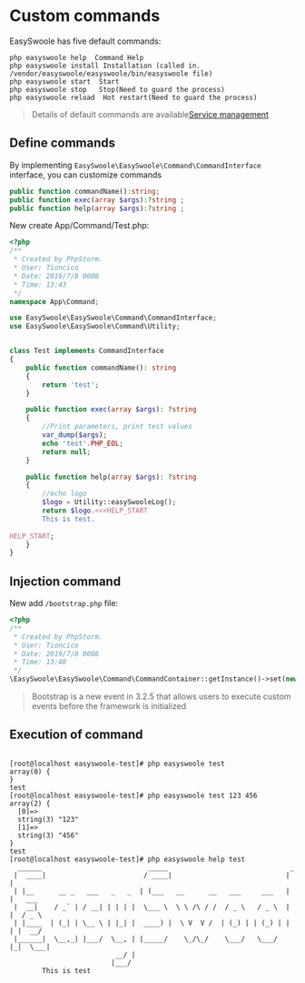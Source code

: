 # Custom commands
EasySwoole has five default commands:  
````text
php easyswoole help  Command Help
php easyswoole install Installation (called in. /vendor/easyswoole/easyswoole/bin/easyswoole file)
php easyswoole start  Start
php easyswoole stop   Stop(Need to guard the process)
php easyswoole reload  Hot restart(Need to guard the process)
````
> Details of default commands are available[Service management](../Introduction/server.md)
## Define commands
By implementing `EasySwoole\EasySwoole\Command\CommandInterface` interface, you can customize commands
````php
public function commandName():string;
public function exec(array $args):?string ;
public function help(array $args):?string ;
````
New create App/Command/Test.php:
````php
<?php
/**
 * Created by PhpStorm.
 * User: Tioncico
 * Date: 2019/7/8 0008
 * Time: 13:43
 */
namespace App\Command;

use EasySwoole\EasySwoole\Command\CommandInterface;
use EasySwoole\EasySwoole\Command\Utility;


class Test implements CommandInterface
{
    public function commandName(): string
    {
        return 'test';
    }

    public function exec(array $args): ?string
    {
        //Print parameters, print test values
        var_dump($args);
        echo 'test'.PHP_EOL;
        return null;
    }

    public function help(array $args): ?string
    {
        //echo logo
        $logo = Utility::easySwooleLog();
        return $logo.<<<HELP_START
        This is test.
        
HELP_START;
    }
}
````

## Injection command
New add `/bootstrap.php` file:
````php
<?php
/**
 * Created by PhpStorm.
 * User: Tioncico
 * Date: 2019/7/8 0008
 * Time: 13:48
 */
\EasySwoole\EasySwoole\Command\CommandContainer::getInstance()->set(new \App\Command\Test());
````
> Bootstrap is a new event in 3.2.5 that allows users to execute custom events before the framework is initialized

## Execution of command
````text

[root@localhost easyswoole-test]# php easyswoole test
array(0) {
}
test
[root@localhost easyswoole-test]# php easyswoole test 123 456
array(2) {
  [0]=>
  string(3) "123"
  [1]=>
  string(3) "456"
}
test
[root@localhost easyswoole-test]# php easyswoole help test
  ______                          _____                              _
 |  ____|                        / ____|                            | |
 | |__      __ _   ___   _   _  | (___   __      __   ___     ___   | |   ___
 |  __|    / _` | / __| | | | |  \___ \  \ \ /\ / /  / _ \   / _ \  | |  / _ \
 | |____  | (_| | \__ \ | |_| |  ____) |  \ V  V /  | (_) | | (_) | | | |  __/
 |______|  \__,_| |___/  \__, | |_____/    \_/\_/    \___/   \___/  |_|  \___|
                          __/ |
                         |___/
        This is test
        
````
